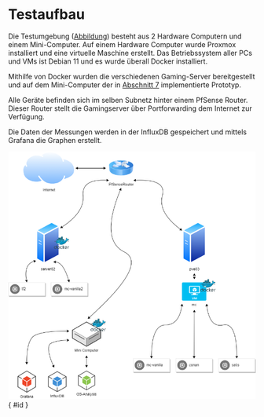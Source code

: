 # Testaufbau

Die Testumgebung ([Abbildung](#id)) besteht aus 2 Hardware Computern und einem Mini-Computer. Auf einem Hardware Computer wurde Proxmox installiert und eine virtuelle Maschine erstellt. Das Betriebssystem aller PCs und VMs ist Debian 11 und es wurde überall Docker installiert. 

Mithilfe von Docker wurden die verschiedenen Gaming-Server bereitgestellt und auf dem Mini-Computer der in [Abschnitt 7](#implementierung) implementierte Prototyp. 

Alle Geräte befinden sich im selben Subnetz hinter einem PfSense Router. Dieser Router stellt die Gamingserver über Portforwarding dem Internet zur Verfügung.

Die Daten der Messungen werden in der InfluxDB gespeichert und mittels Grafana die Graphen erstellt.


![Testaufbau](./images/Testaufbau.png){ #id }
